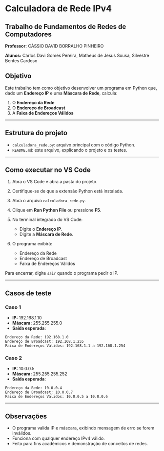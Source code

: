 # Calculadora de Rede IPv4

## Trabalho de Fundamentos de Redes de Computadores

**Professor:** CÁSSIO DAVID BORRALHO PINHEIRO

**Alunos:** Carlos Davi Gomes Pereira, Matheus de Jesus Sousa, Silvestre Bentes Cardoso

## Objetivo

Este trabalho tem como objetivo desenvolver um programa em Python que, dado um **Endereço IP** e uma **Máscara de Rede**, calcula:

1. O **Endereço da Rede**
2. O **Endereço de Broadcast**
3. A **Faixa de Endereços Válidos**

---

## Estrutura do projeto

* `calculadora_rede.py`: arquivo principal com o código Python.
* `README.md`: este arquivo, explicando o projeto e os testes.

---

## Como executar no VS Code

1. Abra o VS Code e abra a pasta do projeto.
2. Certifique-se de que a extensão Python está instalada.
3. Abra o arquivo `calculadora_rede.py`.
4. Clique em **Run Python File** ou pressione **F5**.
5. No terminal integrado do VS Code:

   * Digite o **Endereço IP**.
   * Digite a **Máscara de Rede**.
6. O programa exibirá:

   * Endereço da Rede
   * Endereço de Broadcast
   * Faixa de Endereços Válidos

Para encerrar, digite `sair` quando o programa pedir o IP.

---

## Casos de teste

### Caso 1

* **IP:** 192.168.1.10
* **Máscara:** 255.255.255.0
* **Saída esperada:**

```
Endereço da Rede: 192.168.1.0
Endereço de Broadcast: 192.168.1.255
Faixa de Endereços Válidos: 192.168.1.1 a 192.168.1.254
```

### Caso 2

* **IP:** 10.0.0.5
* **Máscara:** 255.255.255.252
* **Saída esperada:**

```
Endereço da Rede: 10.0.0.4
Endereço de Broadcast: 10.0.0.7
Faixa de Endereços Válidos: 10.0.0.5 a 10.0.0.6
```

---

## Observações

* O programa valida IP e máscara, exibindo mensagem de erro se forem inválidos.
* Funciona com qualquer endereço IPv4 válido.
* Feito para fins acadêmicos e demonstração de conceitos de redes.
